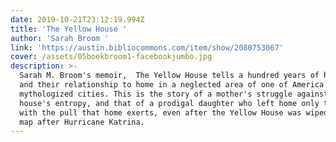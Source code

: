 ```yaml
---
date: 2019-10-21T23:12:19.994Z
title: 'The Yellow House '
author: 'Sarah Broom '
link: 'https://austin.bibliocommons.com/item/show/2080753067'
cover: /assets/05bookbroom1-facebookjumbo.jpg
description: >-
  Sarah M. Broom's memoir,  The Yellow House tells a hundred years of her family
  and their relationship to home in a neglected area of one of America's most
  mythologized cities. This is the story of a mother's struggle against a
  house's entropy, and that of a prodigal daughter who left home only to reckon
  with the pull that home exerts, even after the Yellow House was wiped off the
  map after Hurricane Katrina.
---
```


